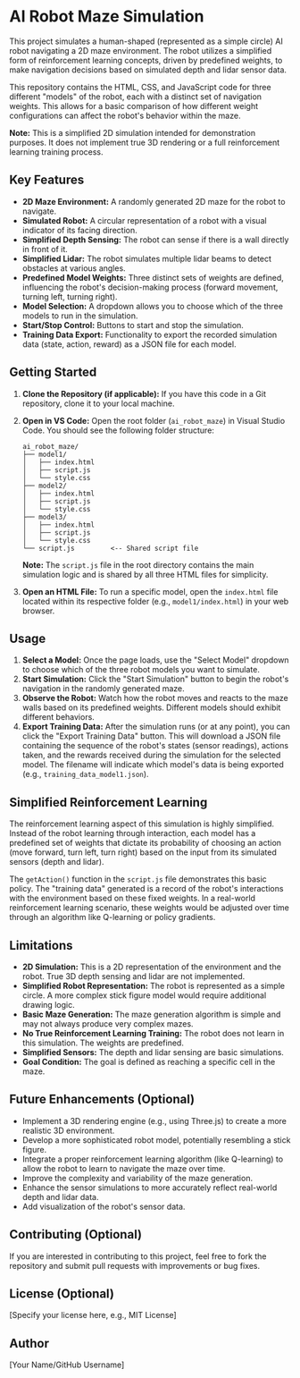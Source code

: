 # AI Robot Maze Simulation

This project simulates a human-shaped (represented as a simple circle) AI robot navigating a 2D maze environment. The robot utilizes a simplified form of reinforcement learning concepts, driven by predefined weights, to make navigation decisions based on simulated depth and lidar sensor data.

This repository contains the HTML, CSS, and JavaScript code for three different "models" of the robot, each with a distinct set of navigation weights. This allows for a basic comparison of how different weight configurations can affect the robot's behavior within the maze.

**Note:** This is a simplified 2D simulation intended for demonstration purposes. It does not implement true 3D rendering or a full reinforcement learning training process.

## Key Features

* **2D Maze Environment:** A randomly generated 2D maze for the robot to navigate.
* **Simulated Robot:** A circular representation of a robot with a visual indicator of its facing direction.
* **Simplified Depth Sensing:** The robot can sense if there is a wall directly in front of it.
* **Simplified Lidar:** The robot simulates multiple lidar beams to detect obstacles at various angles.
* **Predefined Model Weights:** Three distinct sets of weights are defined, influencing the robot's decision-making process (forward movement, turning left, turning right).
* **Model Selection:** A dropdown allows you to choose which of the three models to run in the simulation.
* **Start/Stop Control:** Buttons to start and stop the simulation.
* **Training Data Export:** Functionality to export the recorded simulation data (state, action, reward) as a JSON file for each model.

## Getting Started

1.  **Clone the Repository (if applicable):** If you have this code in a Git repository, clone it to your local machine.
2.  **Open in VS Code:** Open the root folder (`ai_robot_maze`) in Visual Studio Code. You should see the following folder structure:

    ```
    ai_robot_maze/
    ├── model1/
    │   ├── index.html
    │   ├── script.js
    │   └── style.css
    ├── model2/
    │   ├── index.html
    │   ├── script.js
    │   └── style.css
    ├── model3/
    │   ├── index.html
    │   ├── script.js
    │   └── style.css
    └── script.js         <-- Shared script file
    ```

    **Note:** The `script.js` file in the root directory contains the main simulation logic and is shared by all three HTML files for simplicity.

3.  **Open an HTML File:** To run a specific model, open the `index.html` file located within its respective folder (e.g., `model1/index.html`) in your web browser.

## Usage

1.  **Select a Model:** Once the page loads, use the "Select Model" dropdown to choose which of the three robot models you want to simulate.
2.  **Start Simulation:** Click the "Start Simulation" button to begin the robot's navigation in the randomly generated maze.
3.  **Observe the Robot:** Watch how the robot moves and reacts to the maze walls based on its predefined weights. Different models should exhibit different behaviors.
4.  **Export Training Data:** After the simulation runs (or at any point), you can click the "Export Training Data" button. This will download a JSON file containing the sequence of the robot's states (sensor readings), actions taken, and the rewards received during the simulation for the selected model. The filename will indicate which model's data is being exported (e.g., `training_data_model1.json`).

## Simplified Reinforcement Learning

The reinforcement learning aspect of this simulation is highly simplified. Instead of the robot learning through interaction, each model has a predefined set of weights that dictate its probability of choosing an action (move forward, turn left, turn right) based on the input from its simulated sensors (depth and lidar).

The `getAction()` function in the `script.js` file demonstrates this basic policy. The "training data" generated is a record of the robot's interactions with the environment based on these fixed weights. In a real-world reinforcement learning scenario, these weights would be adjusted over time through an algorithm like Q-learning or policy gradients.

## Limitations

* **2D Simulation:** This is a 2D representation of the environment and the robot. True 3D depth sensing and lidar are not implemented.
* **Simplified Robot Representation:** The robot is represented as a simple circle. A more complex stick figure model would require additional drawing logic.
* **Basic Maze Generation:** The maze generation algorithm is simple and may not always produce very complex mazes.
* **No True Reinforcement Learning Training:** The robot does not learn in this simulation. The weights are predefined.
* **Simplified Sensors:** The depth and lidar sensing are basic simulations.
* **Goal Condition:** The goal is defined as reaching a specific cell in the maze.

## Future Enhancements (Optional)

* Implement a 3D rendering engine (e.g., using Three.js) to create a more realistic 3D environment.
* Develop a more sophisticated robot model, potentially resembling a stick figure.
* Integrate a proper reinforcement learning algorithm (like Q-learning) to allow the robot to learn to navigate the maze over time.
* Improve the complexity and variability of the maze generation.
* Enhance the sensor simulations to more accurately reflect real-world depth and lidar data.
* Add visualization of the robot's sensor data.

## Contributing (Optional)

If you are interested in contributing to this project, feel free to fork the repository and submit pull requests with improvements or bug fixes.

## License (Optional)

[Specify your license here, e.g., MIT License]

## Author

[Your Name/GitHub Username]